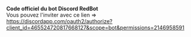 **__Code officiel du bot Discord RedBot__**  
Vous pouvez l'inviter avec ce lien => https://discordapp.com/oauth2/authorize?client_id=465524720817668127&scope=bot&permissions=2146958591
